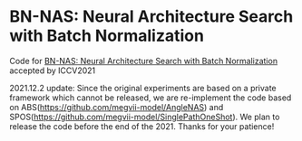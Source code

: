 BN-NAS: Neural Architecture Search with Batch Normalization
=========================================
Code for [BN-NAS: Neural Architecture Search with Batch Normalization](https://arxiv.org/abs/2108.07375) accepted by ICCV2021


2021.12.2 update: Since the original experiments are based on a private framework which cannot be released, we are re-implement the code based on ABS(https://github.com/megvii-model/AngleNAS) and SPOS(https://github.com/megvii-model/SinglePathOneShot). We plan to release the code before the end of the 2021. 
Thanks for your patience!
